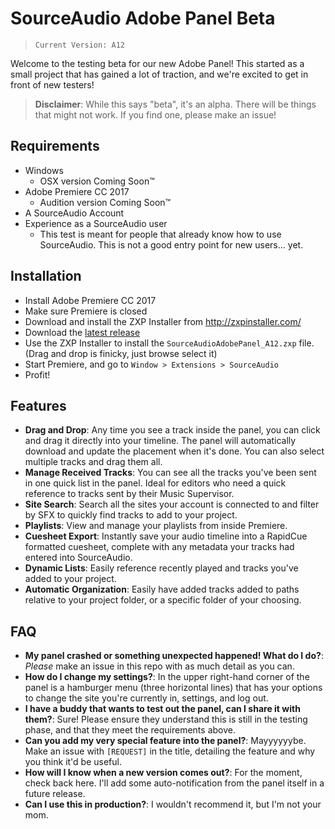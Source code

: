 # SourceAudio Adobe Panel Beta
> `Current Version: A12`

Welcome to the testing beta for our new Adobe Panel! This started as a small project that has gained a lot of traction, and we're excited to get in front of new testers!
 
> **Disclaimer**: While this says "beta", it's an alpha. There will be things that might not work. If you find one, please make an issue!
 
## Requirements
- Windows 
  - OSX version Coming Soon™
- Adobe Premiere CC 2017
  - Audition version Coming Soon™
- A SourceAudio Account
- Experience as a SourceAudio user
  - This test is meant for people that already know how to use SourceAudio. This is not a good entry point for new users... yet.

## Installation
- Install Adobe Premiere CC 2017
- Make sure Premiere is closed
- Download and install the ZXP Installer from http://zxpinstaller.com/
- Download the [latest release](https://github.com/SourceAudio/sa-adobe-panel-beta/blob/master/SourceAudioAdobePanel_A12.zxp)
- Use the ZXP Installer to install the `SourceAudioAdobePanel_A12.zxp` file. (Drag and drop is finicky, just browse select it)
- Start Premiere, and go to `Window > Extensions > SourceAudio`
- Profit!
 
## Features
- **Drag and Drop**: Any time you see a track inside the panel, you can click and drag it directly into your timeline. The panel will automatically download and update the placement when it's done. You can also select multiple tracks and drag them all.
- **Manage Received Tracks**: You can see all the tracks you've been sent in one quick list in the panel. Ideal for editors who need a quick reference to tracks sent by their Music Supervisor.
- **Site Search**: Search all the sites your account is connected to and filter by SFX to quickly find tracks to add to your project.
- **Playlists**: View and manage your playlists from inside Premiere.
- **Cuesheet Export**: Instantly save your audio timeline into a RapidCue formatted cuesheet, complete with any metadata your tracks had entered into SourceAudio.
- **Dynamic Lists**: Easily reference recently played and tracks you've added to your project.
- **Automatic Organization**: Easily have added tracks added to paths relative to your project folder, or a specific folder of your choosing.

## FAQ
- **My panel crashed or something unexpected happened! What do I do?**: *Please* make an issue in this repo with as much detail as you can. 
- **How do I change my settings?**: In the upper right-hand corner of the panel is a hamburger menu (three horizontal lines) that has your options to change the site you're currently in, settings, and log out.
- **I have a buddy that wants to test out the panel, can I share it with them?**: Sure! Please ensure they understand this is still in the testing phase, and that they meet the requirements above.
- **Can you add my very special feature into the panel?**: Mayyyyyybe. Make an issue with `[REQUEST]` in the title, detailing the feature and why you think it'd be useful.
- **How will I know when a new version comes out?**: For the moment, check back here. I'll add some auto-notification from the panel itself in a future release.
- **Can I use this in production?**: I wouldn't recommend it, but I'm not your mom.


